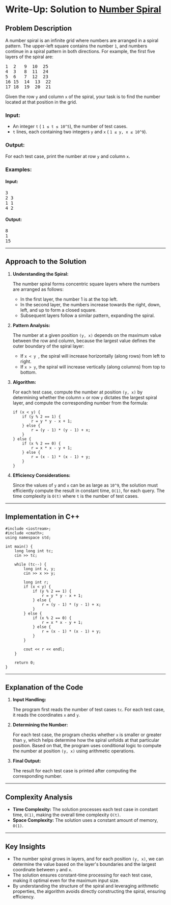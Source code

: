 <h1>Write-Up: Solution to <a href="https://cses.fi/problemset/task/1071">Number Spiral</a>
</h1>
<h2>Problem Description</h2>
<p> A number spiral is an infinite grid where numbers are arranged in a spiral pattern. The upper-left square contains the number <code>1</code>, and numbers continue in a spiral pattern in both directions. For example, the first five layers of the spiral are: </p>
<pre>
1  2   9  10  25
4  3   8  11  24
5  6   7  12  23
16 15  14  13  22
17 18  19  20  21
</pre>
<p> Given the row <code>y</code> and column <code>x</code> of the spiral, your task is to find the number located at that position in the grid. </p>
<h3>Input:</h3>
<ul>
  <li>An integer <code>t</code> ( <code>1 ≤ t ≤ 10^5</code>), the number of test cases. </li>
  <li>
    <code>t</code> lines, each containing two integers <code>y</code> and <code>x</code> ( <code>1 ≤ y, x ≤ 10^9</code>).
  </li>
</ul>
<h3>Output:</h3>
<p> For each test case, print the number at row <code>y</code> and column <code>x</code>. </p>
<h3>Examples:</h3>
<h4>Input:</h4>
<pre>3
2 3
1 1
4 2
</pre>
<h4>Output:</h4>
<pre>8
1
15
</pre>
<hr>
<h2>Approach to the Solution</h2>
<ol>
  <li>
    <strong>Understanding the Spiral:</strong>
    <p>The number spiral forms concentric square layers where the numbers are arranged as follows:
    <ul>
      <li>In the first layer, the number 1 is at the top left.</li>
      <li>In the second layer, the numbers increase towards the right, down, left, and up to form a closed square.</li>
      <li>Subsequent layers follow a similar pattern, expanding the spiral.</li>
    </ul>
    </p>
  </li>
  <li>
    <strong>Pattern Analysis:</strong>
    <p>The number at a given position <code>(y, x)</code> depends on the maximum value between the row and column, because the largest value defines the outer boundary of the spiral layer:
    <ul>
      <li>If <code>x < y </code>, the spiral will increase horizontally (along rows) from left to right. </li>
      <li>If <code>x > y</code>, the spiral will increase vertically (along columns) from top to bottom. </li>
    </ul>
    </p>
  </li>
  <li>
    <strong>Algorithm:</strong>
    <p>For each test case, compute the number at position <code>(y, x)</code> by determining whether the column <code>x</code> or row <code>y</code> dictates the largest spiral layer, and compute the corresponding number from the formula: </p>

```
if (x < y) {
    if (y % 2 == 1) {
        r = y * y - x + 1;
    } else {
        r = (y - 1) * (y - 1) + x;
    }
} else {
    if (x % 2 == 0) {
        r = x * x - y + 1;
    } else {
        r = (x - 1) * (x - 1) + y;
    }
}
```

  </li>
  <li>
    <strong>Efficiency Considerations:</strong>
    <p>Since the values of <code>y</code> and <code>x</code> can be as large as <code>10^9</code>, the solution must efficiently compute the result in constant time, <code>O(1)</code>, for each query. The time complexity is <code>O(t)</code> where <code>t</code> is the number of test cases. </p>
  </li>
</ol>
<hr>
<h2>Implementation in C++</h2>

```
#include <iostream>;
#include <cmath>;
using namespace std;

int main() {
    long long int tc;
    cin >> tc;

    while (tc--) {
        long int x, y;
        cin >> x >> y;

        long int r;
        if (x < y) {
            if (y % 2 == 1) {
                r = y * y - x + 1;
            } else {
                r = (y - 1) * (y - 1) + x;
            }
        } else {
            if (x % 2 == 0) {
                r = x * x - y + 1;
            } else {
                r = (x - 1) * (x - 1) + y;
            }
        }

        cout << r << endl;
    }

    return 0;
}
```

<hr>
<h2>Explanation of the Code</h2>
<ol>
  <li>
    <strong>Input Handling:</strong>
    <p>The program first reads the number of test cases <code>tc</code>. For each test case, it reads the coordinates <code>x</code> and <code>y</code>. </p>
  </li>
  <li>
    <strong>Determining the Number:</strong>
    <p>For each test case, the program checks whether <code>x</code> is smaller or greater than <code>y</code>, which helps determine how the spiral unfolds at that particular position. Based on that, the program uses conditional logic to compute the number at position <code>(y, x)</code> using arithmetic operations. </p>
  </li>
  <li>
    <strong>Final Output:</strong>
    <p>The result for each test case is printed after computing the corresponding number.</p>
  </li>
</ol>
<hr>
<h2>Complexity Analysis</h2>
<ul>
  <li>
    <strong>Time Complexity:</strong> The solution processes each test case in constant time, <code>O(1)</code>, making the overall time complexity <code>O(t)</code>.
  </li>
  <li>
    <strong>Space Complexity:</strong> The solution uses a constant amount of memory, <code>O(1)</code>.
  </li>
</ul>
<hr>
<h2>Key Insights</h2>
<ul>
  <li>The number spiral grows in layers, and for each position <code>(y, x)</code>, we can determine the value based on the layer's boundaries and the largest coordinate between <code>y</code> and <code>x</code>. </li>
  <li>The solution ensures constant-time processing for each test case, making it optimal even for the maximum input size.</li>
  <li>By understanding the structure of the spiral and leveraging arithmetic properties, the algorithm avoids directly constructing the spiral, ensuring efficiency.</li>
</ul>
